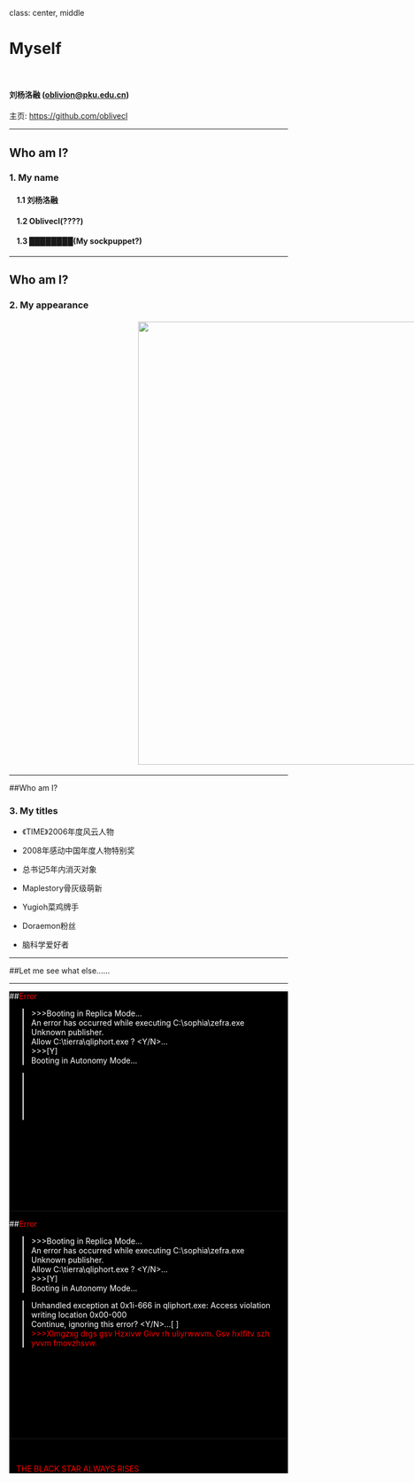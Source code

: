 class: center, middle

# Myself

&nbsp;
&nbsp;

#### 刘杨洛融 (oblivion@pku.edu.cn)  

主页: https://github.com/oblivecl

---

## Who am I?

### 1. My name

#### &nbsp; &nbsp; 1.1 刘杨洛融
#### &nbsp; &nbsp; 1.2 Oblivecl(????)
#### &nbsp; &nbsp; 1.3 ████████(My sockpuppet?)

---

## Who am I?

### 2. My appearance

#### <img src="https://vignette3.wikia.nocookie.net/maplestory/images/c/c0/Hero_EunWol.png/revision/latest?cb=20151113103246" width=800 style="margin: 0px 233px">

---

##Who am I?

### 3. My titles

- 《TIME》2006年度风云人物

- 2008年感动中国年度人物特别奖 

- 总书记5年内消灭对象

- Maplestory骨灰级萌新

- Yugioh菜鸡牌手

- Doraemon粉丝

- 脑科学爱好者

---

##Let me see what else......



---
<div style="background:#000; color:#FFF">

##<font color="#FF00">Error


><font color="#FFF">>>>Booting in Replica Mode…<br>
An error has occurred while executing C:\sophia\zefra.exe<br>
Unknown publisher.<br>
Allow C:\tierra\qliphort.exe ? <Y/N>…<br>
<font color="#FFF">>>>[Y]<br>
Booting in Autonomy Mode…

><font color="#000">Unhandled exception at 0x1i-666 in qliphort.exe:
Access violation writing location 0x00-000<br>
Continue, ignoring this error? <Y/N>...[ ]<br>
><font color="#0000">>>>Xlmgzxg drgs gsv Hzxivw Givv rh uliyrwwvm. Gsv hxlfitv szh yvvm fmovzhsvw.

<font color="#000">
.<br>
.<br>
.<br>
.<br>
.<br>
.<br>
.<br>
.<br>


---
<div style="background:#000; color:#FFF">

##<font color="#FF00">Error


><font color="#FFF">>>>Booting in Replica Mode…<br>
An error has occurred while executing C:\sophia\zefra.exe<br>
Unknown publisher.<br>
Allow C:\tierra\qliphort.exe ? <Y/N>…<br>
<font color="#FFF">>>>[Y]<br>
Booting in Autonomy Mode…

><font color="#FFF">Unhandled exception at 0x1i-666 in qliphort.exe:
Access violation writing location 0x00-000<br>
Continue, ignoring this error? <Y/N>...[ ]<br>
><font color="#FF0000">>>>Xlmgzxg drgs gsv Hzxivw Givv rh uliyrwwvm. Gsv hxlfitv szh yvvm fmovzhsvw.

<font color="#000">
.<br>
.<br>
.<br>
.<br>
.<br>
.<br>
.<br>
.<br>

---
class: center, middle

#<font color="#FF000"> THE BLACK STAR ALWAYS RISES
